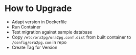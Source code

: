 # How to Upgrade 

+ Adapt version in Dockerfile
+ Run Container
+ Test migration against sample database
+ Copy `/etc/ora2pg/ora2pg.conf.dist` from built container to `/config/ora2pg.con` in repo
+ Create Tag for Version